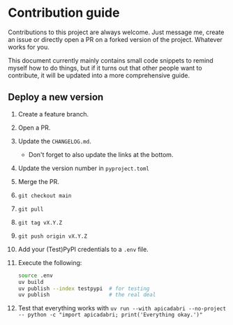 # Contribution guide

Contributions to this project are always welcome.
Just message me, create an issue or directly open a PR on a forked version of the project.
Whatever works for you.

This document currently mainly contains small code snippets to remind myself how to do things, but if it turns out that other people want to contribute, it will be updated into a more comprehensive guide.

## Deploy a new version

1. Create a feature branch.
2. Open a PR.
3. Update the `CHANGELOG.md`.
   - Don't forget to also update the links at the bottom.
4. Update the version number in `pyproject.toml`
5. Merge the PR.
6. `git checkout main`
7. `git pull`
8. `git tag vX.Y.Z`
9. `git push origin vX.Y.Z`
10. Add your (Test)PyPI credentials to a `.env` file.
11. Execute the following:

    ```bash
    source .env
    uv build
    uv publish --index testpypi  # for testing
    uv publish                   # the real deal
    ```
12. Test that everything works with `uv run --with apicadabri --no-project -- python -c "import apicadabri; print('Everything okay.')"`